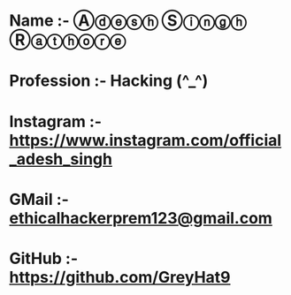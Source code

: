 # Name       :- Ⓐⓓⓔⓢⓗ Ⓢⓘⓝⓖⓗ Ⓡⓐⓣⓗⓞⓡⓔ
# Profession :- Hacking (^_^)
# Instagram  :- https://www.instagram.com/official_adesh_singh
# GMail      :- ethicalhackerprem123@gmail.com
# GitHub     :- https://github.com/GreyHat9
